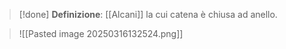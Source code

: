 >[!done] **Definizione**:
>[[Alcani]] la cui catena è chiusa ad anello.

>![[Pasted image 20250316132524.png]]